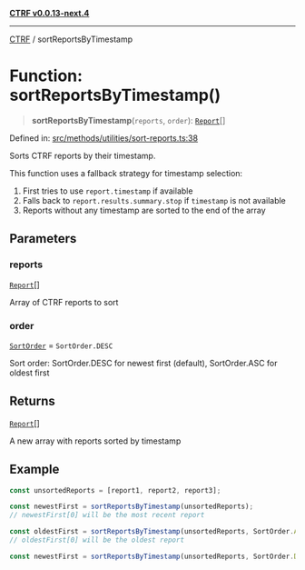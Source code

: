 [**CTRF v0.0.13-next.4**](../README.md)

***

[CTRF](../README.md) / sortReportsByTimestamp

# Function: sortReportsByTimestamp()

> **sortReportsByTimestamp**(`reports`, `order`): [`Report`](../interfaces/Report.md)[]

Defined in: [src/methods/utilities/sort-reports.ts:38](https://github.com/ctrf-io/ctrf-core-js/blob/main/src/methods/utilities/sort-reports.ts#L38)

Sorts CTRF reports by their timestamp.

This function uses a fallback strategy for timestamp selection:
1. First tries to use `report.timestamp` if available
2. Falls back to `report.results.summary.stop` if `timestamp` is not available
3. Reports without any timestamp are sorted to the end of the array

## Parameters

### reports

[`Report`](../interfaces/Report.md)[]

Array of CTRF reports to sort

### order

[`SortOrder`](../enumerations/SortOrder.md) = `SortOrder.DESC`

Sort order: SortOrder.DESC for newest first (default), SortOrder.ASC for oldest first

## Returns

[`Report`](../interfaces/Report.md)[]

A new array with reports sorted by timestamp

## Example

```typescript
const unsortedReports = [report1, report2, report3];

const newestFirst = sortReportsByTimestamp(unsortedReports);
// newestFirst[0] will be the most recent report

const oldestFirst = sortReportsByTimestamp(unsortedReports, SortOrder.ASC);
// oldestFirst[0] will be the oldest report

const newestFirst = sortReportsByTimestamp(unsortedReports, SortOrder.DESC);
```

